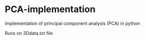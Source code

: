 # PCA-implementation
Implementation of principal component analysis (PCA) in python 

Runs on 3Ddata.txt file
